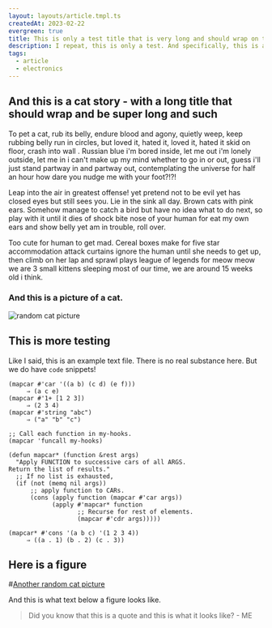 ```yaml
---
layout: layouts/article.tmpl.ts
createdAt: 2023-02-22
evergreen: true
title: This is only a test title that is very long and should wrap on the page please
description: I repeat, this is only a test. And specifically, this is a test description to appear under the H1 title.
tags:
  - article
  - electronics
---
```

## And this is a cat story - with a long title that should wrap and be super long and such

To pet a cat, rub its belly, endure blood and agony, quietly weep, keep rubbing belly run in circles, but loved it, hated it, loved it, hated it skid on floor, crash into wall . Russian blue i'm bored inside, let me out i'm lonely outside, let me in i can't make up my mind whether to go in or out, guess i'll just stand partway in and partway out, contemplating the universe for half an hour how dare you nudge me with your foot?!?!

Leap into the air in greatest offense! yet pretend not to be evil yet has closed eyes but still sees you. Lie in the sink all day. Brown cats with pink ears. Somehow manage to catch a bird but have no idea what to do next, so play with it until it dies of shock bite nose of your human for eat my own ears and show belly yet am in trouble, roll over.

Too cute for human to get mad. Cereal boxes make for five star accommodation attack curtains ignore the human until she needs to get up, then climb on her lap and sprawl plays league of legends for meow meow we are 3 small kittens sleeping most of our time, we are around 15 weeks old i think.

### And this is a picture of a cat.

![random cat picture](http://placekitten.com/g/800/600)

## This is more testing

Like I said, this is an example text file. There is no real substance here. But we do have `code` snippets!

```
(mapcar #'car '((a b) (c d) (e f)))
     ⇒ (a c e)
(mapcar #'1+ [1 2 3])
     ⇒ (2 3 4)
(mapcar #'string "abc")
     ⇒ ("a" "b" "c")

;; Call each function in my-hooks.
(mapcar 'funcall my-hooks)

(defun mapcar* (function &rest args)
  "Apply FUNCTION to successive cars of all ARGS.
Return the list of results."
  ;; If no list is exhausted,
  (if (not (memq nil args))
      ;; apply function to CARs.
      (cons (apply function (mapcar #'car args))
            (apply #'mapcar* function
                   ;; Recurse for rest of elements.
                   (mapcar #'cdr args)))))

(mapcar* #'cons '(a b c) '(1 2 3 4))
     ⇒ ((a . 1) (b . 2) (c . 3))
```

## Here is a figure

#[Another random cat picture](http://placekitten.com/g/800/600)

And this is what text below a figure looks like.

> Did you know that this is a quote and this is what it looks like? - ME
